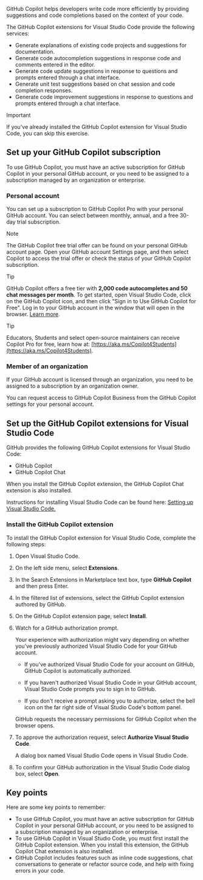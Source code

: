 GitHub Copilot helps developers write code more efficiently by providing suggestions and code completions based on the context of your code.

The GitHub Copilot extensions for Visual Studio Code provide the following services:

- Generate explanations of existing code projects and suggestions for documentation.
- Generate code autocompletion suggestions in response code and comments entered in the editor.
- Generate code update suggestions in response to questions and prompts entered through a chat interface.
- Generate unit test suggestions based on chat session and code completion responses.
- Generate code improvement suggestions in response to questions and prompts entered through a chat interface.

> [!IMPORTANT]
> If you've already installed the GitHub Copilot extension for Visual Studio Code, you can skip this exercise.

## Set up your GitHub Copilot subscription

To use GitHub Copilot, you must have an active subscription for GitHub Copilot in your personal GitHub account, or you need to be assigned to a subscription managed by an organization or enterprise.

### Personal account

You can set up a subscription to GitHub Copilot Pro with your personal GitHub account. You can select between monthly, annual, and a free 30-day trial subscription.

> [!NOTE]
> The GitHub Copilot free trial offer can be found on your personal GitHub account page. Open your GitHub account Settings page, and then select Copilot to access the trial offer or check the status of your GitHub Copilot subscription.

> [!TIP]
> GitHub Copilot offers a free tier with **2,000 code autocompletes and 50 chat messages per month**. To get started, open Visual Studio Code, click on the GitHub Copilot icon, and then click "Sign in to Use GitHub Copilot for Free". Log in to your GitHub account in the window that will open in the browser. [Learn more](https://gh.io/copilot).

> [!TIP]
> Educators, Students and select open-source maintainers can receive Copilot Pro for free, learn how at: [https://aka.ms/Copilot4Students](https://aka.ms/Copilot4Students).


### Member of an organization

If your GitHub account is licensed through an organization, you need to be assigned to a subscription by an organization owner.

You can request access to GitHub Copilot Business from the GitHub Copilot settings for your personal account.

## Set up the GitHub Copilot extensions for Visual Studio Code

GitHub provides the following GitHub Copilot extensions for Visual Studio Code:

- GitHub Copilot
- GitHub Copilot Chat

When you install the GitHub Copilot extension, the GitHub Copilot Chat extension is also installed.

Instructions for installing Visual Studio Code can be found here: [Setting up Visual Studio Code.](https://code.visualstudio.com/docs/setup/setup-overview)

### Install the GitHub Copilot extension

To install the GitHub Copilot extension for Visual Studio Code, complete the following steps:

1. Open Visual Studio Code.

1. On the left side menu, select **Extensions**.

1. In the Search Extensions in Marketplace text box, type **GitHub Copilot** and then press Enter.

1. In the filtered list of extensions, select the GitHub Copilot extension authored by GitHub.

1. On the GitHub Copilot extension page, select **Install**.

1. Watch for a GitHub authorization prompt.

    Your experience with authorization might vary depending on whether you've previously authorized Visual Studio Code for your GitHub account.

    - If you've authorized Visual Studio Code for your account on GitHub, GitHub Copilot is automatically authorized.

    - If you haven't authorized Visual Studio Code in your GitHub account, Visual Studio Code prompts you to sign in to GitHub.

    - If you don't receive a prompt asking you to authorize, select the bell icon on the far right side of Visual Studio Code's bottom panel.

     GitHub requests the necessary permissions for GitHub Copilot when the browser opens.

1. To approve the authorization request, select **Authorize Visual Studio Code**.

    A dialog box named Visual Studio Code opens in Visual Studio Code.

1. To confirm your GitHub authorization in the Visual Studio Code dialog box, select **Open**.

## Key points

Here are some key points to remember:

- To use GitHub Copilot, you must have an active subscription for GitHub Copilot in your personal GitHub account, or you need to be assigned to a subscription managed by an organization or enterprise.
- To use GitHub Copilot in Visual Studio Code, you must first install the GitHub Copilot extension. When you install this extension, the GitHub Copilot Chat extension is also installed.
- GitHub Copilot includes features such as inline code suggestions, chat conversations to generate or refactor source code, and help with fixing errors in your code.

